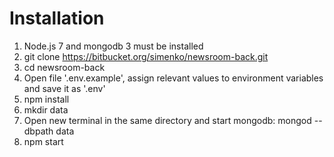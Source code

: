 # Installation

1. Node.js 7 and mongodb 3 must be installed
2. git clone https://bitbucket.org/simenko/newsroom-back.git
3. cd newsroom-back
4. Open file '.env.example', assign relevant values to environment variables and save it as '.env'
5. npm install
6. mkdir data
6. Open new terminal in the same directory and start mongodb: mongod --dbpath data
7. npm start


